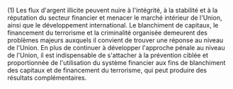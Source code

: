 (1) Les flux d'argent illicite peuvent nuire à l'intégrité, à la stabilité et à la réputation du secteur financier et menacer le marché intérieur de l'Union, ainsi que le développement international. Le blanchiment de capitaux, le financement du terrorisme et la criminalité organisée demeurent des problèmes majeurs auxquels il convient de trouver une réponse au niveau de l'Union. En plus de continuer à développer l'approche pénale au niveau de l'Union, il est indispensable de s'attacher à la prévention ciblée et proportionnée de l'utilisation du système financier aux fins de blanchiment des capitaux et de financement du terrorisme, qui peut produire des résultats complémentaires.